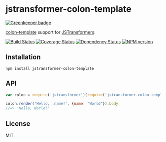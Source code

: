 # jstransformer-colon-template

[![Greenkeeper badge](https://badges.greenkeeper.io/jstransformers/jstransformer-colon-template.svg)](https://greenkeeper.io/)

[colon-template](https://github.com/matthewmueller/colon-template) support for [JSTransformers](http://github.com/jstransformers).

[![Build Status](https://img.shields.io/travis/jstransformers/jstransformer-colon-template/master.svg)](https://travis-ci.org/jstransformers/jstransformer-colon-template)
[![Coverage Status](https://img.shields.io/codecov/c/github/jstransformers/jstransformer-colon-template/master.svg)](https://codecov.io/gh/jstransformers/jstransformer-colon-template)
[![Dependency Status](https://img.shields.io/david/jstransformers/jstransformer-colon-template/master.svg)](http://david-dm.org/jstransformers/jstransformer-colon-template)
[![NPM version](https://img.shields.io/npm/v/jstransformer-colon-template.svg)](https://www.npmjs.org/package/jstransformer-colon-template)

## Installation

    npm install jstransformer-colon-template

## API

```js
var colon = require('jstransformer')(require('jstransformer-colon-template'));

colon.render('Hello, :name!', {name: "World"}).body
//=> 'Hello, World!'
```

## License

MIT
